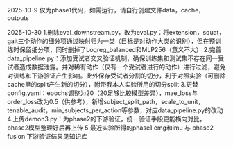 2025-10-9
仅为phase1代码，如需运行，请自行创建文件data，cache，outputs

2025-10-30
1.删除eval_downstream.py，改为eval.py：将extension，squat，gait三个动作的细分项通过映射归为一类（目标是对动作大类的识别），但在预训练时保留细分项，同时删掉了Logreg_balanced和MLP256（意义不大）
2.完善data_pipeline.py：添加受试者交叉验证机制，确保训练集和测试集不存在同一受试者造成数据泄露。并对稀有动作（仅有一个受试者进行的动作）进行过滤，避免对训练和下游验证产生影响。此外保存受试者分割的切分，利于对照实验（可删除cache里的split产生新的切分），附带我本人实验所用的切分split
3.更替config.yaml：epochs调整为20（20足够比较模型差异），mae_loss与order_loss改为0.5（供参考），新增subject_split_path，scale_to_unit，tenable_audit，min_subjects_per_action等参数，对应data_pipeline.py的改动
4.上传demon3.py：为phase2的下游验证，统一验证手段更能横向对比，phase2模型整理好后再上传
5.最近实验所得的phase1 emg和imu 与 phase2 fusion 下游验证结果见知识库
